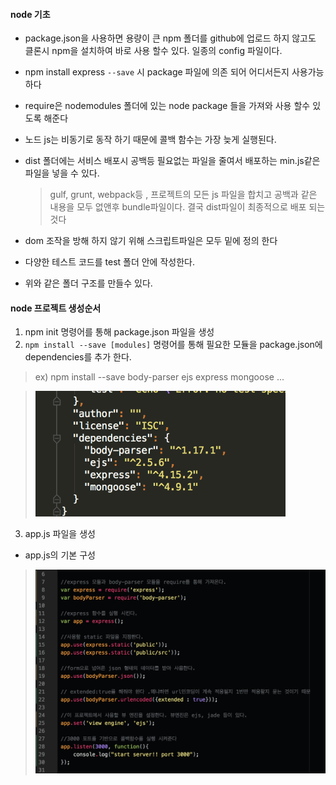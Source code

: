 #### node 기초

- package.json을 사용하면 용량이 큰 npm 폴더를 github에 업로드 하지 않고도 클론시 npm을 설치하여 바로 사용 할수 있다. 일종의 config 파일이다.
- npm install express `--save` 시 package 파일에 의존 되어 어디서든지 사용가능하다

- require은 nodemodules 폴더에 있는 node package 들을 가져와 사용 할수 있도록 해준다
- 노드 js는 비동기로 동작 하기 때문에 콜백 함수는 가장 늦게 실행된다.
- dist 폴더에는 서비스 배포시 공백등 필요없는 파일을 줄여서 배포하는 min.js같은 파일을 넣을 수 있다.

  > gulf, grunt, webpack등 , 프로젝트의 모든 js 파일을 합치고 공백과 같은 내용을 모두 없앤후 bundle파일이다.
  > 결국 dist파일이 최종적으로 배포 되는 것다

- dom 조작을 방해 하지 않기 위해 스크립트파일은 모두 밑에 정의 한다
- 다양한 테스트 코드를 test 폴더 안에 작성한다.
- 위와 같은 폴더 구조를 만들수 있다.


#### node 프로젝트 생성순서

1. npm init 명령어를 통해 package.json 파일을 생성
2. `npm install --save [modules]` 명령어를 통해 필요한 모듈을 package.json에 dependencies를 추가 한다.
 > ex) npm install --save body-parser ejs express mongoose ...

 > <img src="../images/node_dependencies.png" width="400"/>

3. app.js 파일을 생성
 - app.js의 기본 구성
> <img src="../images/node_app.png" width="600"/>
